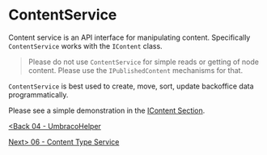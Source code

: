 # ContentService

Content service is an API interface for manipulating content.  Specifically `ContentService` works with the `IContent` class.

>Please do not use `ContentService` for simple reads or getting of node content.  Please use the `IPublishedContent` mechanisms for that.

`ContentService` is best used to create, move, sort, update backoffice data programmatically.

Please see a simple demonstration in the [IContent Section](/Chapter%2004%20-%20Get%20and%20Set%20Content%20Programattically%20in%20Umbraco/02%20-%20IContent.md).

[<Back 04 - UmbracoHelper](04%20-%20UmbracoHelper.md)

[Next> 06 - Content Type Service](06%20-%20Content%20Type%20Service.md)